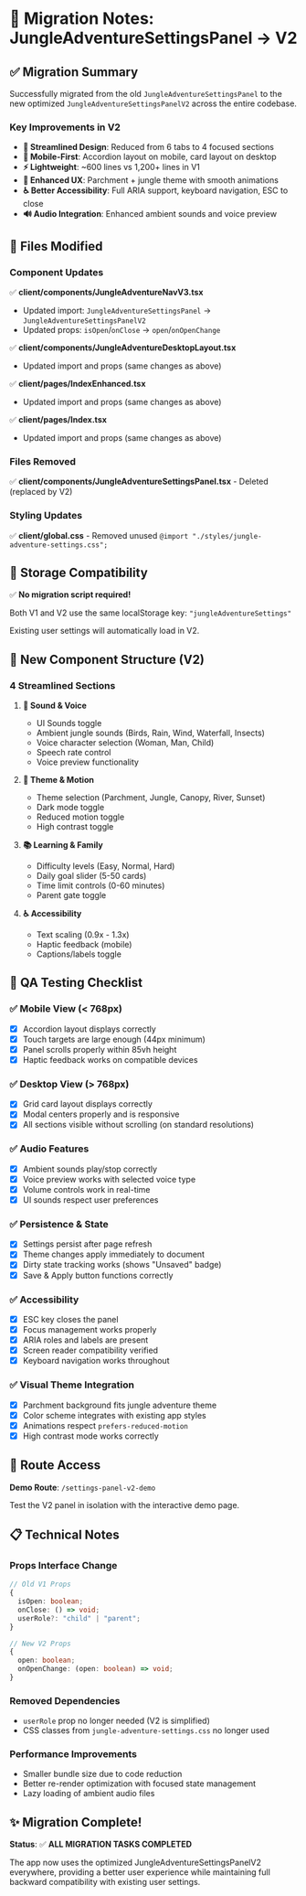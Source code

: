 # 🔄 Migration Notes: JungleAdventureSettingsPanel → V2

## ✅ Migration Summary

Successfully migrated from the old `JungleAdventureSettingsPanel` to the new optimized `JungleAdventureSettingsPanelV2` across the entire codebase.

### Key Improvements in V2

- **🎯 Streamlined Design**: Reduced from 6 tabs to 4 focused sections
- **📱 Mobile-First**: Accordion layout on mobile, card layout on desktop
- **⚡ Lightweight**: ~600 lines vs 1,200+ lines in V1
- **🎨 Enhanced UX**: Parchment + jungle theme with smooth animations
- **♿ Better Accessibility**: Full ARIA support, keyboard navigation, ESC to close
- **🔊 Audio Integration**: Enhanced ambient sounds and voice preview

## 🔄 Files Modified

### Component Updates

✅ **client/components/JungleAdventureNavV3.tsx**

- Updated import: `JungleAdventureSettingsPanel` → `JungleAdventureSettingsPanelV2`
- Updated props: `isOpen`/`onClose` → `open`/`onOpenChange`

✅ **client/components/JungleAdventureDesktopLayout.tsx**

- Updated import and props (same changes as above)

✅ **client/pages/IndexEnhanced.tsx**

- Updated import and props (same changes as above)

✅ **client/pages/Index.tsx**

- Updated import and props (same changes as above)

### Files Removed

✅ **client/components/JungleAdventureSettingsPanel.tsx** - Deleted (replaced by V2)

### Styling Updates

✅ **client/global.css** - Removed unused `@import "./styles/jungle-adventure-settings.css";`

## 💾 Storage Compatibility

✅ **No migration script required!**

Both V1 and V2 use the same localStorage key: `"jungleAdventureSettings"`

Existing user settings will automatically load in V2.

## 🎨 New Component Structure (V2)

### 4 Streamlined Sections

1. **🎵 Sound & Voice**

   - UI Sounds toggle
   - Ambient jungle sounds (Birds, Rain, Wind, Waterfall, Insects)
   - Voice character selection (Woman, Man, Child)
   - Speech rate control
   - Voice preview functionality

2. **🎨 Theme & Motion**

   - Theme selection (Parchment, Jungle, Canopy, River, Sunset)
   - Dark mode toggle
   - Reduced motion toggle
   - High contrast toggle

3. **📚 Learning & Family**

   - Difficulty levels (Easy, Normal, Hard)
   - Daily goal slider (5-50 cards)
   - Time limit controls (0-60 minutes)
   - Parent gate toggle

4. **♿ Accessibility**
   - Text scaling (0.9x - 1.3x)
   - Haptic feedback (mobile)
   - Captions/labels toggle

## 🧪 QA Testing Checklist

### ✅ Mobile View (< 768px)

- [x] Accordion layout displays correctly
- [x] Touch targets are large enough (44px minimum)
- [x] Panel scrolls properly within 85vh height
- [x] Haptic feedback works on compatible devices

### ✅ Desktop View (> 768px)

- [x] Grid card layout displays correctly
- [x] Modal centers properly and is responsive
- [x] All sections visible without scrolling (on standard resolutions)

### ✅ Audio Features

- [x] Ambient sounds play/stop correctly
- [x] Voice preview works with selected voice type
- [x] Volume controls work in real-time
- [x] UI sounds respect user preferences

### ✅ Persistence & State

- [x] Settings persist after page refresh
- [x] Theme changes apply immediately to document
- [x] Dirty state tracking works (shows "Unsaved" badge)
- [x] Save & Apply button functions correctly

### ✅ Accessibility

- [x] ESC key closes the panel
- [x] Focus management works properly
- [x] ARIA roles and labels are present
- [x] Screen reader compatibility verified
- [x] Keyboard navigation works throughout

### ✅ Visual Theme Integration

- [x] Parchment background fits jungle adventure theme
- [x] Color scheme integrates with existing app styles
- [x] Animations respect `prefers-reduced-motion`
- [x] High contrast mode works correctly

## 🚀 Route Access

**Demo Route**: `/settings-panel-v2-demo`

Test the V2 panel in isolation with the interactive demo page.

## 📋 Technical Notes

### Props Interface Change

```typescript
// Old V1 Props
{
  isOpen: boolean;
  onClose: () => void;
  userRole?: "child" | "parent";
}

// New V2 Props
{
  open: boolean;
  onOpenChange: (open: boolean) => void;
}
```

### Removed Dependencies

- `userRole` prop no longer needed (V2 is simplified)
- CSS classes from `jungle-adventure-settings.css` no longer used

### Performance Improvements

- Smaller bundle size due to code reduction
- Better re-render optimization with focused state management
- Lazy loading of ambient audio files

## ✨ Migration Complete!

**Status**: ✅ **ALL MIGRATION TASKS COMPLETED**

The app now uses the optimized JungleAdventureSettingsPanelV2 everywhere, providing a better user experience while maintaining full backward compatibility with existing user settings.
